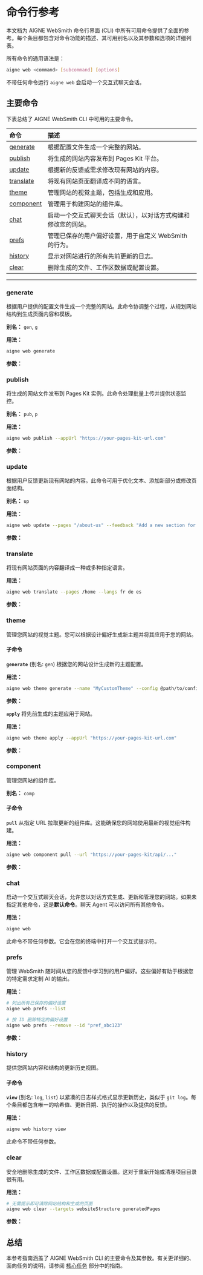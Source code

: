# 命令行参考

本文档为 AIGNE WebSmith 命令行界面 (CLI) 中所有可用命令提供了全面的参考。每个条目都包含对命令功能的描述、其可用别名以及其参数和选项的详细列表。

所有命令的通用语法是：
```bash
aigne web <command> [subcommand] [options]
```

不带任何命令运行 `aigne web` 会启动一个交互式聊天会话。

## 主要命令

下表总结了 AIGNE WebSmith CLI 中可用的主要命令。

| 命令 | 描述 |
| :--- | :--- |
| [generate](#generate) | 根据配置文件生成一个完整的网站。 |
| [publish](#publish) | 将生成的网站内容发布到 Pages Kit 平台。 |
| [update](#update) | 根据新的反馈或需求修改现有网站的内容。 |
| [translate](#translate) | 将现有网站页面翻译成不同的语言。 |
| [theme](#theme) | 管理网站的视觉主题，包括生成和应用。 |
| [component](#component) | 管理用于构建网站的组件库。 |
| [chat](#chat) | 启动一个交互式聊天会话（默认），以对话方式构建和修改您的网站。 |
| [prefs](#prefs) | 管理已保存的用户偏好设置，用于自定义 WebSmith 的行为。 |
| [history](#history) | 显示对网站进行的所有先前更新的日志。 |
| [clear](#clear) | 删除生成的文件、工作区数据或配置设置。 |

---

### generate
根据用户提供的配置文件生成一个完整的网站。此命令协调整个过程，从规划网站结构到生成页面内容和模板。

**别名：** `gen`, `g`

**用法：**
```bash
aigne web generate
```

**参数：**

<x-field-group>
  <x-field data-name="config" data-type="String" data-required="false" data-desc="网站配置文件的路径。如果未提供，WebSmith 将在当前目录中查找默认配置文件。"></x-field>
  <x-field data-name="glossary" data-type="String" data-required="false" data-desc="包含术语表的文件，以确保在生成的内容中术语的一致性。使用 @<file> 格式。"></x-field>
  <x-field data-name="forceRegenerate" data-type="Boolean" data-required="false" data-desc="如果设置为 true，则强制重新生成所有页面，即使它们已存在。"></x-field>
</x-field-group>

### publish
将生成的网站文件发布到 Pages Kit 实例。此命令处理批量上传并提供状态监控。

**别名：** `pub`, `p`

**用法：**
```bash
aigne web publish --appUrl "https://your-pages-kit-url.com"
```

**参数：**

<x-field-group>
  <x-field data-name="appUrl" data-type="String" data-required="false" data-desc="将要发布页面的目标 Pages Kit 网站的基本 URL。"></x-field>
  <x-field data-name="with-navigations" data-type="Boolean" data-required="false" data-desc="如果设置为 true，则在发布页面的同时发布网站导航数据。"></x-field>
  <x-field data-name="with-locales" data-type="Boolean" data-required="false" data-desc="如果设置为 true，则发布网站的区域设置和语言设置。"></x-field>
</x-field-group>

### update
根据用户反馈更新现有网站的内容。此命令可用于优化文本、添加新部分或修改页面结构。

**别名：** `up`

**用法：**
```bash
aigne web update --pages "/about-us" --feedback "Add a new section for team members."
```

**参数：**

<x-field-group>
  <x-field data-name="pages" data-type="Array" data-required="false" data-desc="要更新的页面路径数组（例如 /about-us, /contact）。"></x-field>
  <x-field data-name="feedback" data-type="String" data-required="false" data-desc="对内容所需的更改或改进的详细描述。"></x-field>
  <x-field data-name="glossary" data-type="String" data-required="false" data-desc="包含术语表的文件，以确保一致性。使用 @<file> 格式。"></x-field>
</x-field-group>

### translate
将现有网站页面的内容翻译成一种或多种指定语言。

**用法：**
```bash
aigne web translate --pages /home --langs fr de es
```

**参数：**

<x-field-group>
  <x-field data-name="pages" data-type="Array" data-required="false" data-desc="要翻译的页面路径数组。"></x-field>
  <x-field data-name="langs" data-type="Array" data-required="false" data-desc="要将内容翻译成的语言代码列表，以空格分隔。可用代码包括：en、zh、zh-TW、ja、fr、de、es、it、ru、ko、pt、ar。"></x-field>
  <x-field data-name="feedback" data-type="String" data-required="false" data-desc="为提高翻译质量提供的具体说明或反馈。"></x-field>
  <x-field data-name="glossary" data-type="String" data-required="false" data-desc="包含术语表的文件，以确保翻译的一致性。使用 @<file> 格式。"></x-field>
</x-field-group>

### theme
管理您网站的视觉主题。您可以根据设计偏好生成新主题并将其应用于您的网站。

#### 子命令

**`generate`** (别名: `gen`)
根据您的网站设计生成新的主题配置。

**用法：**
```bash
aigne web theme generate --name "MyCustomTheme" --config @path/to/config.yaml
```

**参数：**

<x-field-group>
  <x-field data-name="name" data-type="String" data-required="false" data-desc="新主题的唯一名称。"></x-field>
  <x-field data-name="config" data-type="String" data-required="false" data-desc="用于生成主题的网站配置文件的路径。"></x-field>
</x-field-group>

**`apply`**
将先前生成的主题应用于网站。

**用法：**
```bash
aigne web theme apply --appUrl "https://your-pages-kit-url.com"
```

**参数：**

<x-field-group>
  <x-field data-name="appUrl" data-type="String" data-required="false" data-desc="将应用主题的目标 Pages Kit 网站的基本 URL。"></x-field>
</x-field-group>

### component
管理您网站的组件库。

**别名：** `comp`

#### 子命令

**`pull`**
从指定 URL 拉取更新的组件库。这能确保您的网站使用最新的视觉组件构建。

**用法：**
```bash
aigne web component pull --url "https://your-pages-kit/api/..."
```

**参数：**

<x-field-group>
  <x-field data-name="url" data-type="String" data-required="true" data-desc="由您的 Pages Kit 实例提供的用于拉取组件库的完整 URL。"></x-field>
</x-field-group>

### chat
启动一个交互式聊天会话，允许您以对话方式生成、更新和管理您的网站。如果未指定其他命令，这是**默认命令**。聊天 Agent 可以访问所有其他命令。

**用法：**
```bash
aigne web
```

此命令不带任何参数。它会在您的终端中打开一个交互式提示符。

### prefs
管理 WebSmith 随时间从您的反馈中学习到的用户偏好。这些偏好有助于根据您的特定需求定制 AI 的输出。

**用法：**
```bash
# 列出所有已保存的偏好设置
aigne web prefs --list

# 按 ID 删除特定的偏好设置
aigne web prefs --remove --id "pref_abc123"
```

**参数：**

<x-field-group>
  <x-field data-name="--list" data-type="Flag" data-required="false" data-desc="显示所有已保存用户偏好的格式化列表。"></x-field>
  <x-field data-name="--remove" data-type="Flag" data-required="false" data-desc="删除一个或多个偏好设置。需要 --id 参数，否则将提示进行选择。"></x-field>
  <x-field data-name="--toggle" data-type="Flag" data-required="false" data-desc="切换一个或多个偏好设置的活动状态。需要 --id 参数，否则将提示进行选择。"></x-field>
  <x-field data-name="--id" data-type="Array" data-required="false" data-desc="要管理的偏好设置 ID 数组（删除或切换）。仅在非交互式使用 --remove 或 --toggle 时需要。"></x-field>
</x-field-group>

### history
提供您网站内容和结构的更新历史视图。

#### 子命令

**`view`** (别名: `log`, `list`)
以紧凑的日志样式格式显示更新历史，类似于 `git log`。每个条目都包含唯一的哈希值、更新日期、执行的操作以及提供的反馈。

**用法：**
```bash
aigne web history view
```

此命令不带任何参数。

### clear
安全地删除生成的文件、工作区数据或配置设置。这对于重新开始或清理项目目录很有用。

**用法：**
```bash
# 无需提示即可清除网站结构和生成的页面
aigne web clear --targets websiteStructure generatedPages
```

**参数：**

<x-field-group>
  <x-field data-name="targets" data-type="Array" data-required="false" data-desc="无需提示即可清除的项目数组。可能的值包括：websiteStructure、generatedPages、websiteConfig、deploymentConfig、authTokens、mediaDescription。"></x-field>
  <x-field data-name="pagesDir" data-type="String" data-required="false" data-desc="覆盖源页面的默认目录路径。"></x-field>
  <x-field data-name="tmpDir" data-type="String" data-required="false" data-desc="覆盖临时工作区的默认目录路径。"></x-field>
  <x-field data-name="outputDir" data-type="String" data-required="false" data-desc="覆盖生成页面的默认目录路径。"></x-field>
  <x-field data-name="configPath" data-type="String" data-required="false" data-desc="覆盖配置文件的默认路径。"></x-field>
</x-field-group>

## 总结

本参考指南涵盖了 AIGNE WebSmith CLI 的主要命令及其参数。有关更详细的、面向任务的说明，请参阅 [核心任务](./core-tasks.md) 部分中的指南。